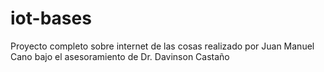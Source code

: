 # iot-bases
Proyecto completo sobre internet de las cosas realizado por Juan Manuel Cano bajo el asesoramiento de Dr. Davinson Castaño
